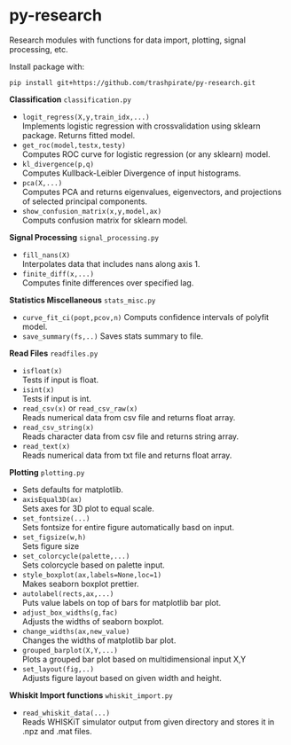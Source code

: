 # py-research

Research modules with functions for data import, plotting, signal processing, etc.

Install package with:

`pip install git+https://github.com/trashpirate/py-research.git`

**Classification**
`classification.py`

- `logit_regress(X,y,train_idx,...)`\
  Implements logistic regression with crossvalidation using sklearn package. Returns fitted model.
- `get_roc(model,testx,testy)`\
  Computes ROC curve for logistic regression (or any sklearn) model.
- `kl_divergence(p,q)`\
  Computes Kullback-Leibler Divergence of input histograms.
- `pca(X,...)`\
  Computes PCA and returns eigenvalues, eigenvectors, and projections of selected principal components.
- `show_confusion_matrix(x,y,model,ax)`\
  Computs confusion matrix for sklearn model.

**Signal Processing**
`signal_processing.py`

- `fill_nans(X)`\
  Interpolates data that includes nans along axis 1.
- `finite_diff(x,...)`\
  Computes finite differences over specified lag.

**Statistics Miscellaneous**
`stats_misc.py`

- `curve_fit_ci(popt,pcov,n)`
  Computs confidence intervals of polyfit model.
- `save_summary(fs,..)`
  Saves stats summary to file.

**Read Files**
`readfiles.py`

- `isfloat(x)`\
  Tests if input is float.
- `isint(x)`\
  Tests if input is int.
- `read_csv(x)` or `read_csv_raw(x)`\
  Reads numerical data from csv file and returns float array.
- `read_csv_string(x)`\
  Reads character data from csv file and returns string array.
- `read_text(x)`\
  Reads numerical data from txt file and returns float array.

**Plotting**
`plotting.py`

- Sets defaults for matplotlib.
- `axisEqual3D(ax)`\
  Sets axes for 3D plot to equal scale.
- `set_fontsize(...)`\
  Sets fontsize for entire figure automatically basd on input.
- `set_figsize(w,h)`\
  Sets figure size
- `set_colorcycle(palette,...)`\
  Sets colorcycle based on palette input.
- `style_boxplot(ax,labels=None,loc=1)`\
  Makes seaborn boxplot prettier.
- `autolabel(rects,ax,...)`\
  Puts value labels on top of bars for matplotlib bar plot.
- `adjust_box_widths(g,fac)`\
  Adjusts the widths of seaborn boxplot.
- `change_widths(ax,new_value)`\
  Changes the widths of matplotlib bar plot.
- `grouped_barplot(X,Y,...)`\
  Plots a grouped bar plot based on multidimensional input X,Y
- `set_layout(fig,..)`\
  Adjusts figure layout based on given width and height.

**Whiskit Import functions**
`whiskit_import.py`

- `read_whiskit_data(...)`\
  Reads WHISKiT simulator output from given directory and stores it in .npz and .mat files.
